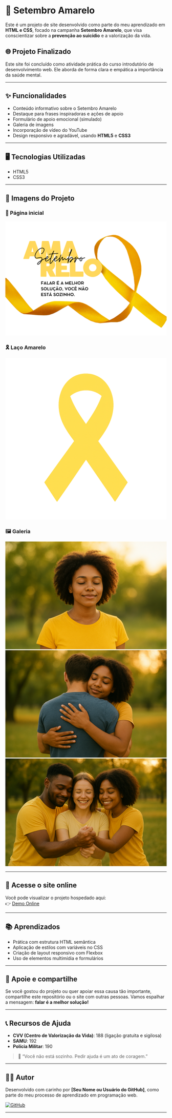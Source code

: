 # 💛 Setembro Amarelo

Este é um projeto de site desenvolvido como parte do meu aprendizado em **HTML e CSS**, focado na campanha **Setembro Amarelo**, que visa conscientizar sobre a **prevenção ao suicídio** e a valorização da vida.

## 🌐 Projeto Finalizado
Este site foi concluído como atividade prática do curso introdutório de desenvolvimento web. Ele aborda de forma clara e empática a importância da saúde mental.

---

## ✨ Funcionalidades

- Conteúdo informativo sobre o Setembro Amarelo
- Destaque para frases inspiradoras e ações de apoio
- Formulário de apoio emocional (simulado)
- Galeria de imagens
- Incorporação de vídeo do YouTube
- Design responsivo e agradável, usando **HTML5** e **CSS3**

---

## 🖥️ Tecnologias Utilizadas

- HTML5
- CSS3

---

## 📸 Imagens do Projeto

### 🧠 Página inicial
![Imagem do site](./img/setembroamareloamarelo.png)

### 🎗️ Laço Amarelo
![Laço Amarelo](./img/lacoamarelo.png)

### 🖼️ Galeria
![Galeria](./img/foto1.jpg)
![Galeria](./img/foto2.jpg)
![Galeria](./img/foto3.jpg)

---

## 🔗 Acesse o site online

Você pode visualizar o projeto hospedado aqui:  
👉 [Demo Online](https://vilenasantana.github.io/site-setembro-amarelo/)

---

## 📚 Aprendizados

- Prática com estrutura HTML semântica
- Aplicação de estilos com variáveis no CSS
- Criação de layout responsivo com Flexbox
- Uso de elementos multimídia e formulários

---

## 🤝 Apoie e compartilhe

Se você gostou do projeto ou quer apoiar essa causa tão importante, compartilhe este repositório ou o site com outras pessoas. Vamos espalhar a mensagem: **falar é a melhor solução!**

---

## 📞 Recursos de Ajuda

- **CVV (Centro de Valorização da Vida)**: 188 (ligação gratuita e sigilosa)
- **SAMU**: 192  
- **Polícia Militar**: 190  

> 💬 “Você não está sozinho. Pedir ajuda é um ato de coragem.”

---

## 🧑‍💻 Autor

Desenvolvido com carinho por **[Seu Nome ou Usuário do GitHub]**, como parte do meu processo de aprendizado em programação web.

[![GitHub](https://img.shields.io/badge/GitHub-Profile-black?logo=github)](https://github.com/VilenaSantana)

---

